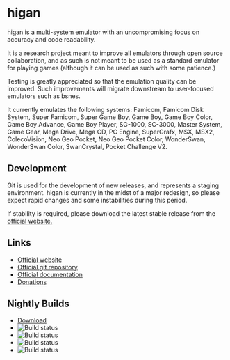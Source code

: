higan
=====

higan is a multi-system emulator with an uncompromising focus on accuracy and
code readability.

It is a research project meant to improve all emulators through open source
collaboration, and as such is not meant to be used as a standard emulator for
playing games (although it can be used as such with some patience.)

Testing is greatly appreciated so that the emulation quality can be improved.
Such improvements will migrate downstream to user-focused emulators such as
bsnes.

It currently emulates the following systems: Famicom, Famicom Disk System,
Super Famicom, Super Game Boy, Game Boy, Game Boy Color, Game Boy Advance,
Game Boy Player, SG-1000, SC-3000, Master System, Game Gear, Mega Drive,
Mega CD, PC Engine, SuperGrafx, MSX, MSX2, ColecoVision, Neo Geo Pocket,
Neo Geo Pocket Color, WonderSwan, WonderSwan Color, SwanCrystal,
Pocket Challenge V2.

Development
-----------

Git is used for the development of new releases, and represents a staging
environment. higan is currently in the midst of a major redesign, so please
expect rapid changes and some instabilities during this period.

If stability is required, please download the latest stable release from the
[official website.](https://higan.byuu.org)

Links
-----

  - [Official website](https://higan.byuu.org)
  - [Official git repository](https://github.com/byuu/higan)
  - [Official documentation](https://higan.readthedocs.io)
  - [Donations](https://patreon.com/byuu)

Nightly Builds
--------------

  - [Download](https://cirrus-ci.com/github/byuu/higan/master)
  - ![Build status](https://api.cirrus-ci.com/github/byuu/higan.svg?task=windows-x86_64-binaries)
  - ![Build status](https://api.cirrus-ci.com/github/byuu/higan.svg?task=macOS-x86_64-binaries)
  - ![Build status](https://api.cirrus-ci.com/github/byuu/higan.svg?task=linux-x86_64-binaries)
  - ![Build status](https://api.cirrus-ci.com/github/byuu/higan.svg?task=freebsd-x86_64-binaries)
